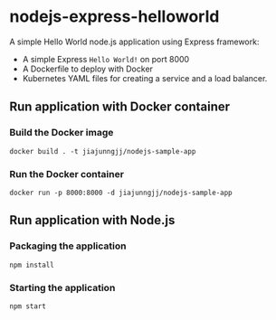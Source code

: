 # nodejs-express-helloworld 

A simple Hello World node.js application using Express framework:

  * A simple Express `Hello World!` on port 8000
  * A Dockerfile to deploy with Docker
  * Kubernetes YAML files for creating a service and a load balancer.

## Run application with Docker container

### Build the Docker image

```
docker build . -t jiajunngjj/nodejs-sample-app
```

### Run the Docker container

```
docker run -p 8000:8000 -d jiajunngjj/nodejs-sample-app
```

## Run application with Node.js

### Packaging the application

```
npm install
```

### Starting the application

```
npm start
```
